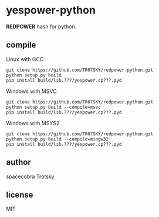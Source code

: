 # yespower-python
**REDPOWER** hash for python.

## compile
Linux with GCC
```
git clone https://github.com/TR07SKY/redpower-python.git
python setup.py build
pip install build/lib.???/yespower.cp???.pyd
```

Windows with MSVC
```
git clone https://github.com/TR07SKY/redpower.python.git
python setup.py build --compile=msvc
pip install build/lib.???/yespower.cp???.pyd
```

Windows with MSYS2
```
git clone https://github.com/TR07SKY/redpower-python.git
python setup.py build --compile=mingw32
pip install build/lib.???/yespower.cp???.pyd
```

## author
spacecobra
Trotsky

## license
MIT
